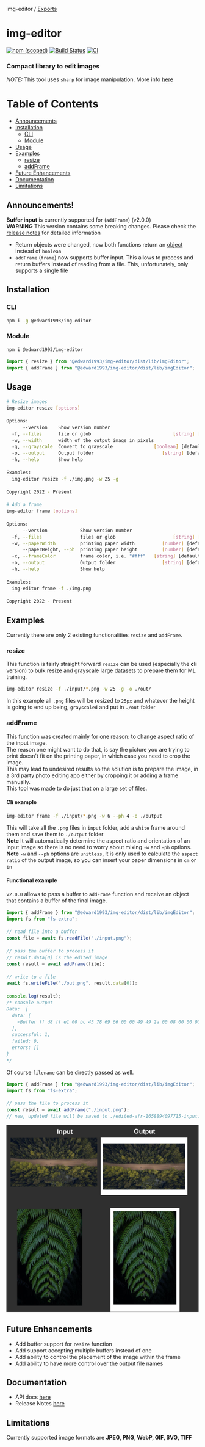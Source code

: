 img-editor / [Exports](modules.md)

# img-editor

[![npm (scoped)](https://img.shields.io/npm/v/@edward1993/img-editor?style=flat-square)](https://www.npmjs.com/package/@edward1993/img-editor)
[![Build Status](https://github.com/edward93/img-editor/actions/workflows/npm-publish.yml/badge.svg)](https://github.com/edward93/img-editor/actions/workflows/npm-publish.yml)
[![CI](https://github.com/edward93/img-editor/actions/workflows/ci.yml/badge.svg)](https://github.com/edward93/img-editor/actions/workflows/ci.yml)

### Compact library to edit images

_NOTE:_ This tool uses `sharp` for image manipulation. More info <a href="https://github.com/lovell/sharp" target="blank">here</a>

# Table of Contents

- [Announcements](#announcements)
- [Installation](#installation)
  - [CLI](#cli)
  - [Module](#module)
- [Usage](#usage)
- [Examples](#examples)
  - [resize](#resize)
  - [addFrame](#addframe)
- [Future Enhancements](#future-enhancements)
- [Documentation](#documentation)
- [Limitations](#limitations)

## Announcements!

**Buffer input** is currently supported for (`addFrame`) (v2.0.0) </br>
**WARNING** This version contains some breaking changes.
Please check the [release notes](docs/releaseNotes.md) for detailed information </br>

- Return objects were changed, now both functions return an [object](docs/md/modules/imgEditor_types.md#processedimagesinfo) instead of `boolean`
- `addFrame` (`frame`) now supports buffer input. This allows to process and return buffers instead of reading from a file. This, unfortunately, only supports a single file

## Installation

### CLI

```bash
npm i -g @edward1993/img-editor
```

### Module

```bash
npm i @edward1993/img-editor
```

```js
import { resize } from "@edward1993/img-editor/dist/lib/imgEditor";
import { addFrame } from "@edward1993/img-editor/dist/lib/imgEditor";
```

## Usage

```bash
# Resize images
img-editor resize [options]

Options:
      --version    Show version number                                 [boolean]
  -f, --files      file or glob                              [string] [required]
  -w, --width      width of the output image in pixels                  [number]
  -g, --grayscale  Convert to grayscale               [boolean] [default: false]
  -o, --output     Output folder                         [string] [default: "."]
  -h, --help       Show help                                           [boolean]

Examples:
  img-editor resize -f ./img.png -w 25 -g

Copyright 2022 - Present

# Add a frame
img-editor frame [options]

Options:
      --version            Show version number                         [boolean]
  -f, --files              files or glob                     [string] [required]
  -w, --paperWidth         printing paper width          [number] [default: "4"]
      --paperHeight, --ph  printing paper height         [number] [default: "6"]
  -c, --frameColor         frame color, i.e. "#fff"   [string] [default: "#fff"]
  -o, --output             Output folder                 [string] [default: "."]
  -h, --help               Show help                                   [boolean]

Examples:
  img-editor frame -f ./img.png

Copyright 2022 - Present
```

## Examples

Currently there are only 2 existing functionalities `resize` and `addFrame`. </br>

### resize

This function is fairly straight forward
`resize` can be used (especially the **cli** version) to bulk resize and grayscale large datasets to prepare them for ML training.

```bash
img-editor resize -f ./input/*.png -w 25 -g -o ./out/
```

In this example all `.png` files will be resized to `25px` and whatever the height is going to end up being, `grayscaled` and put in `./out` folder

### addFrame

This function was created mainly for one reason: to change aspect ratio of the input image. </br>
The reason one might want to do that, is say the picture you are trying to print doesn't fit on the printing paper, in which case you need to crop the image. </br>
This may lead to undesired results so the solution is to prepare the image, in a 3rd party photo editing app either by cropping it or adding a frame manually. </br>
This tool was made to do just that on a large set of files.

#### Cli example

```bash
img-editor frame -f ./input/*.png -w 6 --ph 4 -o ./output
```

This will take all the `.png` files in `input` folder, add a `white` frame around them and save them to `./output` folder </br>
**Note** It will automatically determine the aspect ratio and orientation of an input image so there is no need to worry about mixing `-w` and `-ph` options. </br>
**Note** `-w` and `--ph` options are `unitless`, it is only used to calculate the `aspect ratio` of the output image, so you can insert your paper dimensions in `cm` or `in` </br>

#### Functional example

`v2.0.0` allows to pass a buffer to `addFrame` function and receive an object that contains a buffer of the final image.

```js
import { addFrame } from "@edward1993/img-editor/dist/lib/imgEditor";
import fs from "fs-extra";

// read file into a buffer
const file = await fs.readFile("./input.png");

// pass the buffer to process it
// result.data[0] is the edited image
const result = await addFrame(file);

// write to a file
await fs.writeFile("./out.png", result.data[0]);

console.log(result);
/* console output
Data:  {
  data: [
    <Buffer ff d8 ff e1 00 bc 45 78 69 66 00 00 49 49 2a 00 08 00 00 00 06 00 12 01 03 00 01 00 00 00 01 00 00 00 1a 01 05 00 01 00 00 00 56 00 00 00 1b 01 05 00 ... 3355222 more bytes>
  ],
  successful: 1,
  failed: 0,
  errors: []
}
*/
```

Of course `filename` can be directly passed as well.

```js
import { addFrame } from "@edward1993/img-editor/dist/lib/imgEditor";
import fs from "fs-extra";

// pass the file to process it
const result = await addFrame("./input.png");
// new, updated file will be saved to ./edited-afr-1658894097715-input.png
```

![InputImage](/docs/media/img-demo.png)

## Future Enhancements

- Add buffer support for `resize` function
- Add support accepting multiple buffers instead of one
- Add ability to control the placement of the image within the frame
- Add ability to have more control over the output file names

## Documentation

- API docs [here](docs/md/modules/imgEditor.md)
- Release Notes [here](docs/releaseNotes.md)

## Limitations

Currently supported image formats are **JPEG, PNG, WebP, GIF, SVG, TIFF**
